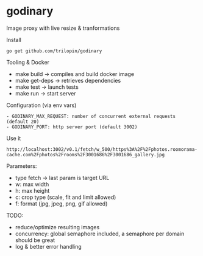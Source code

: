 # godinary
Image proxy with live resize &amp; tranformations


Install
```
go get github.com/trilopin/godinary
```



Tooling & Docker
- make build -> compiles and build docker image
- make get-deps -> retrieves dependencies
- make test -> launch tests
- make run -> start server


Configuration (via env vars)
```
- GODINARY_MAX_REQUEST: number of concurrent external requests (default 20)
- GODINARY_PORT: http server port (default 3002)
```


Use it
```
http://localhost:3002/v0.1/fetch/w_500/https%3A%2F%2Fphotos.roomorama-cache.com%2Fphotos%2Frooms%2F3001686%2F3001686_gallery.jpg
```

Parameters:
- type fetch -> last param is target URL
- w: max width
- h: max height
- c: crop type (scale, fit and limit allowed)
- f: format (jpg, jpeg, png, gif allowed)

TODO:
- reduce/optimize resulting images
- concurrency: global semaphore included, a semaphore per domain should be great
- log & better error handling
